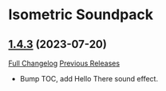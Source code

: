 # <WA Soundpack> Isometric Soundpack

## [1.4.3](https://github.com/Scryrz/SharedMedia_Isometric/tree/1.4.3) (2023-07-20)
[Full Changelog](https://github.com/Scryrz/SharedMedia_Isometric/compare/1.4.2...1.4.3) [Previous Releases](https://github.com/Scryrz/SharedMedia_Isometric/releases)

- Bump TOC, add Hello There sound effect.  
